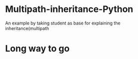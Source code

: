 # Multipath-inheritance-Python
An example by taking student as base for explaining the inheritance(multipath
# Long way to go
